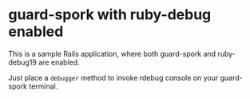 guard-spork with ruby-debug enabled
===================================

This is a sample Rails application, where both guard-spork and ruby-debug19 are enabled.

Just place a `debugger` method to invoke rdebug console on your guard-spork terminal.
